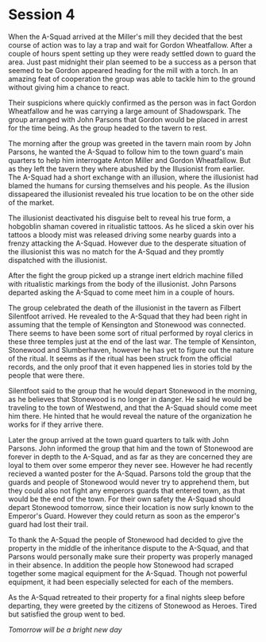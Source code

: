 # Session 4

When the A-Squad arrived at the Miller's mill they decided that the best course of action was to lay a trap and wait for Gordon Wheatfallow. After a couple of hours spent setting up they were ready settled down to guard the area. Just past midnight their plan seemed to be a success as a person that seemed to be Gordon appeared heading for the mill with a torch. In an amazing feat of cooperation the group was able to tackle him to the ground without giving him a chance to react.

Their suspicions where quickly confirmed as the person was in fact Gordon Wheatfallow and he was carrying a large amount of Shadowspark. The group arranged with John Parsons that Gordon would be placed in arrest for the time being. As the group headed to the tavern to rest.

The morning after the group was greeted in the tavern main room by John Parsons, he wanted the A-Squad to follow him to the town guard's main quarters to help him interrogate Anton Miller and Gordon Wheatfallow. But as they left the tavern they where abushed by the Illusionist from earlier. The A-Squad had a short exchange with an illusion, where the illusionist had blamed the humans for cursing themselves and his people. As the illusion dissapeared the illusionist revealed his true location to be on the other side of the market.

The illusionist deactivated his disguise belt to reveal his true form, a hobgoblin shaman covered in ritualistic tattoos. As he sliced a skin over his tattoos a bloody mist was released driving some nearby guards into a frenzy attacking the A-Squad. However due to the desperate situation of the illusionist this was no match for the A-Squad and they promtly dispatched with the illusionist.

After the fight the group picked up a strange inert eldrich machine filled with ritualistic markings from the body of the illusionist. John Parsons departed asking the A-Squad to come meet him in a couple of hours.   

The group celebrated the death of the illusionist in the tavern as Filbert Silentfoot arrived. He revealed to the A-Squad that they had been right in assuming that the temple of Kensington and Stonewood was connected. There seems to have been some sort of ritual performed by royal clerics in these three temples just at the end of the last war. The temple of Kensinton, Stonewood and Slumberhaven, however he has yet to figure out the nature of the ritual. It seems as if the ritual has been struck from the official records, and the only proof that it even happened lies in stories told by the people that were there.

Silentfoot said to the group that he would depart Stonewood in the morning, as he believes that Stonewood is no longer in danger. He said he would be traveling to the town of Westwend, and that the A-Squad should come meet him there. He hinted that he would reveal the nature of the organization he works for if they arrive there.

Later the group arrived at the town guard quarters to talk with John Parsons. John informed the group that him and the town of Stonewood are forever in depth to the A-Squad, and as far as they are concerned they are loyal to them over some emperor they never see. However he had recently recieved a wanted poster for the A-Squad. Parsons told the group that the guards and people of Stonewood would never try to apprehend them, but they could also not fight any emperors guards that entered town, as that would be the end of the town. For their own safety the A-Squad should depart Stonewood tomorrow, since their location is now surly known to the Emperor's Guard. However they could return as soon as the emperor's guard had lost their trail.

To thank the A-Squad the people of Stonewood had decided to give the property in the middle of the inheritance dispute to the A-Squad, and that Parsons would personally make sure their property was properly managed in their absence. In addition the people how Stonewood had scraped together some magical equipment for the A-Squad. Though not powerful equipment, it had been especially selected for each of the members.

As the A-Squad retreated to their property for a final nights sleep before departing, they were greeted by the citizens of Stonewood as Heroes. Tired but satisfied the group went to bed.

*Tomorrow will be a bright new day*
